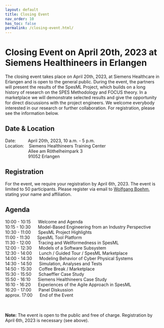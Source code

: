```yaml
---
layout: default
title: Closing Event
nav_order: 10
has_toc: false
permalink: /closing-event.html/
---
```

# Closing Event on April 20th, 2023 at Siemens Healthineers in Erlangen

The closing event takes place on April 20th, 2023, at Siemens Healthcare in Erlangen and is open to the general public. During the event, the partners will present the results of the SpesML Project, which builds on a long history of research on the SPES Methodology and FOCUS theory. In a marketplace we will demonstrate selected results and give the opportunity for direct discussions with the project engineers. We welcome everybody interested in our research or further collaboration. For registration, please see the information below.

## Date & Location
Date: &nbsp;&nbsp;&nbsp;&nbsp;&nbsp;&nbsp;&nbsp;&nbsp; April 20th, 2023, 10 a.m. - 5 p.m.<br> 
Location: &nbsp;&nbsp; Siemens Healthineers Training Center<br>
&nbsp;&nbsp;&nbsp;&nbsp;&nbsp;&nbsp;&nbsp;&nbsp;&nbsp;&nbsp;&nbsp;&nbsp;&nbsp;&nbsp;&nbsp;&nbsp;&nbsp;&nbsp; Allee am Röthelheimpark 3<br>
&nbsp;&nbsp;&nbsp;&nbsp;&nbsp;&nbsp;&nbsp;&nbsp;&nbsp;&nbsp;&nbsp;&nbsp;&nbsp;&nbsp;&nbsp;&nbsp;&nbsp;&nbsp; 91052 Erlangen

## Registration
For the event, we require your registration by April 6th, 2023. The event is limited to 50 participants. Please register via email to [Wolfgang Boehm](mailto:boehmw@in.tum.de), stating your name and affiliation.

## Agenda
10:00 - 10:15 &nbsp;&nbsp;&nbsp;&nbsp; Welcome and Agenda<br>
10:15 - 10:30 &nbsp;&nbsp;&nbsp;&nbsp; Model-Based Engineering from an Industry Perspective<br>
10:30 - 11:00 &nbsp;&nbsp;&nbsp;&nbsp; SpesML Project Highlights<br>
11:00 - 11:30 &nbsp;&nbsp;&nbsp;&nbsp; SpesML Tool Platform<br>
11:30 - 12:00 &nbsp;&nbsp;&nbsp;&nbsp; Tracing and Wellformedness in SpesML<br>
12:00 - 12:30 &nbsp;&nbsp;&nbsp;&nbsp; Models of a Software Subsystem<br>
12:30 - 14:00 &nbsp;&nbsp;&nbsp;&nbsp; Lunch / Guided Tour / SpesML Marketplace<br>
14:00 - 14:30 &nbsp;&nbsp;&nbsp;&nbsp; Modeling Behavior of Cyber Physical Systems<br>
14:30 - 14:50 &nbsp;&nbsp;&nbsp;&nbsp; Simulation, Analyses and Tests<br>
14:50 - 15:30 &nbsp;&nbsp;&nbsp;&nbsp; Coffee Break / Marketplace<br>
15:30 - 15:50 &nbsp;&nbsp;&nbsp;&nbsp; Schaeffler Case Study<br>
15:50 - 16:10 &nbsp;&nbsp;&nbsp;&nbsp; Siemens Healthineers Case Study<br>
16:10 - 16:20 &nbsp;&nbsp;&nbsp;&nbsp; Experiences of the Agile Approach in SpesML<br>
16:20 - 17:00 &nbsp;&nbsp;&nbsp;&nbsp; Panel Diskussion<br>
approx. 17:00 &nbsp;&nbsp;&nbsp;&nbsp; End of the Event<br><br><br>

<b>Note:</b> The event is open to the public and free of charge. Registration by April 6th, 2023 is necessary (see above). 
